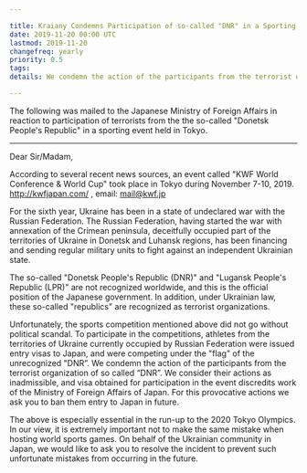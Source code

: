 ```yaml
---

title: Kraiany Condemns Participation of so-called "DNR" in a Sporting Event
date: 2019-11-20 00:00 UTC
lastmod: 2019-11-20
changefreq: yearly
priority: 0.5
tags:
details: We condemn the action of the participants from the terrorist organization of so-called “DNR”. We consider their actions as inadmissible, and visa obtained for participation in the event discredits work of the Ministry of Foreign Affairs of Japan.

---
```


The following was mailed to the Japanese Ministry of Foreign Affairs in reaction to participation of terrorists from the the so-called "Donetsk People's Republic" in a sporting event held in Tokyo.

<hr />

Dear Sir/Madam,

According to several recent news sources, an event called "KWF World Conference & World Cup" took place in Tokyo during November 7-10, 2019.
http://kwfjapan.com/ , email: mail@kwf.jp

For the sixth year, Ukraine has been in a state of undeclared war with the Russian Federation. The Russian Federation, having started the war with annexation of the Crimean peninsula, deceitfully occupied part of the territories of Ukraine in Donetsk and Luhansk regions, has been financing and sending regular military units to fight against an independent Ukrainian state.

The so-called "Donetsk People's Republic (DNR)" and "Lugansk People's Republic (LPR)" are not recognized worldwide, and this is the official position of the Japanese government. In addition, under Ukrainian law, these so-called "republics" are recognized as terrorist organizations.

Unfortunately, the sports competition mentioned above did not go without political scandal. To participate in the competitions, athletes from the territories of Ukraine currently occupied by Russian Federation were issued entry visas to Japan, and were competing under the "flag" of the unrecognized "DNR”.
We condemn the action of the participants from the terrorist organization of so called “DNR”. We consider their actions as inadmissible, and visa obtained for participation in the event discredits work of the Ministry of Foreign Affairs of Japan. For this provocative actions we ask you to ban them entry to Japan in future.

The above is especially essential in the run-up to the 2020 Tokyo Olympics. In our view, it is extremely important not to make the same mistake when hosting world sports games.
On behalf of the Ukrainian community in Japan, we would like to ask you to resolve the incident to prevent such unfortunate mistakes from occurring in the future.
